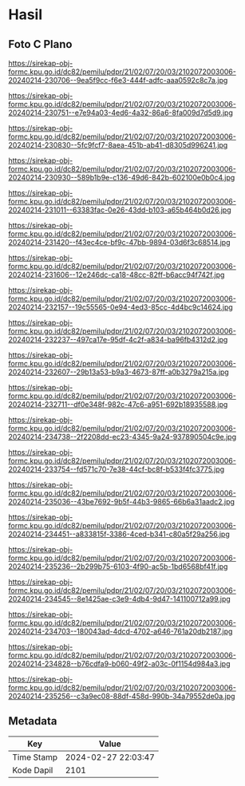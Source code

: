 # Hasil

## Foto C Plano

https://sirekap-obj-formc.kpu.go.id/dc82/pemilu/pdpr/21/02/07/20/03/2102072003006-20240214-230706--9ea5f9cc-f6e3-444f-adfc-aaa0592c8c7a.jpg

https://sirekap-obj-formc.kpu.go.id/dc82/pemilu/pdpr/21/02/07/20/03/2102072003006-20240214-230751--e7e94a03-4ed6-4a32-86a6-8fa009d7d5d9.jpg

https://sirekap-obj-formc.kpu.go.id/dc82/pemilu/pdpr/21/02/07/20/03/2102072003006-20240214-230830--5fc9fcf7-8aea-451b-ab41-d8305d996241.jpg

https://sirekap-obj-formc.kpu.go.id/dc82/pemilu/pdpr/21/02/07/20/03/2102072003006-20240214-230930--589b1b9e-c136-49d6-842b-602100e0b0c4.jpg

https://sirekap-obj-formc.kpu.go.id/dc82/pemilu/pdpr/21/02/07/20/03/2102072003006-20240214-231011--63383fac-0e26-43dd-b103-a65b464b0d26.jpg

https://sirekap-obj-formc.kpu.go.id/dc82/pemilu/pdpr/21/02/07/20/03/2102072003006-20240214-231420--f43ec4ce-bf9c-47bb-9894-03d6f3c68514.jpg

https://sirekap-obj-formc.kpu.go.id/dc82/pemilu/pdpr/21/02/07/20/03/2102072003006-20240214-231606--12e246dc-ca18-48cc-82ff-b6acc94f742f.jpg

https://sirekap-obj-formc.kpu.go.id/dc82/pemilu/pdpr/21/02/07/20/03/2102072003006-20240214-232157--19c55565-0e94-4ed3-85cc-4d4bc9c14624.jpg

https://sirekap-obj-formc.kpu.go.id/dc82/pemilu/pdpr/21/02/07/20/03/2102072003006-20240214-232237--497ca17e-95df-4c2f-a834-ba96fb4312d2.jpg

https://sirekap-obj-formc.kpu.go.id/dc82/pemilu/pdpr/21/02/07/20/03/2102072003006-20240214-232607--29b13a53-b9a3-4673-87ff-a0b3279a215a.jpg

https://sirekap-obj-formc.kpu.go.id/dc82/pemilu/pdpr/21/02/07/20/03/2102072003006-20240214-232711--df0e348f-982c-47c6-a951-692b18935588.jpg

https://sirekap-obj-formc.kpu.go.id/dc82/pemilu/pdpr/21/02/07/20/03/2102072003006-20240214-234738--2f2208dd-ec23-4345-9a24-937890504c9e.jpg

https://sirekap-obj-formc.kpu.go.id/dc82/pemilu/pdpr/21/02/07/20/03/2102072003006-20240214-233754--fd571c70-7e38-44cf-bc8f-b533f4fc3775.jpg

https://sirekap-obj-formc.kpu.go.id/dc82/pemilu/pdpr/21/02/07/20/03/2102072003006-20240214-235036--43be7692-9b5f-44b3-9865-66b6a31aadc2.jpg

https://sirekap-obj-formc.kpu.go.id/dc82/pemilu/pdpr/21/02/07/20/03/2102072003006-20240214-234451--a833815f-3386-4ced-b341-c80a5f29a256.jpg

https://sirekap-obj-formc.kpu.go.id/dc82/pemilu/pdpr/21/02/07/20/03/2102072003006-20240214-235236--2b299b75-6103-4f90-ac5b-1bd6568bf41f.jpg

https://sirekap-obj-formc.kpu.go.id/dc82/pemilu/pdpr/21/02/07/20/03/2102072003006-20240214-234545--8e1425ae-c3e9-4db4-9d47-141100712a99.jpg

https://sirekap-obj-formc.kpu.go.id/dc82/pemilu/pdpr/21/02/07/20/03/2102072003006-20240214-234703--180043ad-4dcd-4702-a646-761a20db2187.jpg

https://sirekap-obj-formc.kpu.go.id/dc82/pemilu/pdpr/21/02/07/20/03/2102072003006-20240214-234828--b76cdfa9-b060-49f2-a03c-0f1154d984a3.jpg

https://sirekap-obj-formc.kpu.go.id/dc82/pemilu/pdpr/21/02/07/20/03/2102072003006-20240214-235256--c3a9ec08-88df-458d-990b-34a79552de0a.jpg


## Metadata

| Key        | Value               |
| ---------- | ------------------- |
| Time Stamp | 2024-02-27 22:03:47 |
| Kode Dapil | 2101                |



